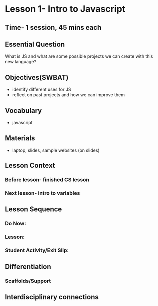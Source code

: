 # Lesson 1- Intro to Javascript
## Time- 1 session, 45 mins each

## Essential Question
What is JS and what are some possible projects we can create with this new language?

## Objectives(SWBAT)
  * identify different uses for JS
  * reflect on past projects and how we can improve them

## Vocabulary
  * javascript
  
## Materials
  * laptop, slides, sample websites (on slides)

## Lesson Context
### Before lesson- finished CS lesson
### Next lesson- intro to variables

## Lesson Sequence
### Do Now: 
### Lesson:
### Student Activity/Exit Slip:

## Differentiation
### Scaffolds/Support

## Interdisciplinary connections
